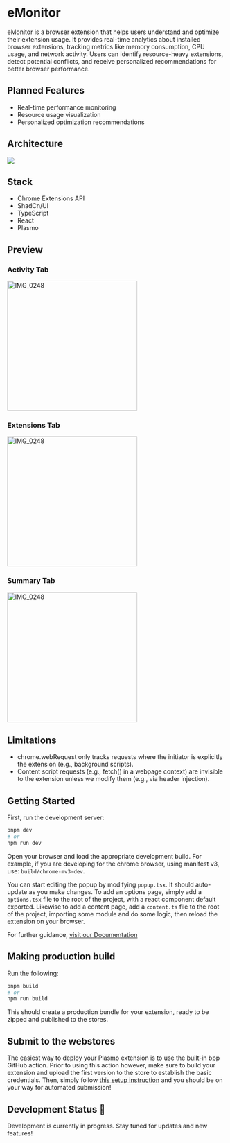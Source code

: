 # eMonitor
eMonitor is a browser extension that helps users understand and optimize their extension usage. 
It provides real-time analytics about installed browser extensions, tracking metrics like memory consumption, CPU usage, and network activity. Users can identify resource-heavy extensions, detect potential conflicts, and receive personalized recommendations for better browser performance.

## Planned Features
* Real-time performance monitoring
* Resource usage visualization
* Personalized optimization recommendations

## Architecture
[![](https://mermaid.ink/img/pako:eNp9U01v2zAM_SuCznWH5hgMBdymhwBxYcTJCszOgbZZW4glZZLcLGj630fb8UeWYTqJenxPjxT1yTOdI5_z90ofsxKMY5tFohgtW6eFgUPJniDbF0bXKo8TPgYsQvMhMmRv2uzRJHzX8ZqVC4OZE1qxzdN4Oig-66oiXBtLigtw0J8Q40qnWcHzQxyAggIlKsf8cDnyv6fm22NWGi3xXg45NwKz-A1TtsZfNVr3b_YR0wv-F_s6UtrhQ_zy26GyTXkSHeRUQCsllHVQVdAWTltX2_b8gEYK2-Tb3a3cLH5Fd6QeMtMZ6EivBM3ZSkjhMGdOX3raYjjc31OYVtXpv86pjcy797oKbho0QLMRQpUnagwDPw7QGZFZ5heFwQKohTvmeY_sHNEW2QU-szCKwwqs1KwB6FUmzlofDWdsYjMBZ9KfJs26pPHNauXsmDTxNkzVdtlOky1TDSa_mqMwnLzZSpDgD4HHScJ6M7yCT2P4IdxpmjK5Low6ZysN-cX5dtlBgd-bhspzQiLbHmg4kHyvN_yOS5oDEDn9ts-GkHBX0rwmfE7bHMw-4Yn6ojyonY5OKuNzZ2q84_TdirIP6lZyIYCKlv3hAdRPrSl8h8ri1x-q8zUl?type=png)](https://mermaid.live/edit#pako:eNp9U01v2zAM_SuCznWH5hgMBdymhwBxYcTJCszOgbZZW4glZZLcLGj630fb8UeWYTqJenxPjxT1yTOdI5_z90ofsxKMY5tFohgtW6eFgUPJniDbF0bXKo8TPgYsQvMhMmRv2uzRJHzX8ZqVC4OZE1qxzdN4Oig-66oiXBtLigtw0J8Q40qnWcHzQxyAggIlKsf8cDnyv6fm22NWGi3xXg45NwKz-A1TtsZfNVr3b_YR0wv-F_s6UtrhQ_zy26GyTXkSHeRUQCsllHVQVdAWTltX2_b8gEYK2-Tb3a3cLH5Fd6QeMtMZ6EivBM3ZSkjhMGdOX3raYjjc31OYVtXpv86pjcy797oKbho0QLMRQpUnagwDPw7QGZFZ5heFwQKohTvmeY_sHNEW2QU-szCKwwqs1KwB6FUmzlofDWdsYjMBZ9KfJs26pPHNauXsmDTxNkzVdtlOky1TDSa_mqMwnLzZSpDgD4HHScJ6M7yCT2P4IdxpmjK5Low6ZysN-cX5dtlBgd-bhspzQiLbHmg4kHyvN_yOS5oDEDn9ts-GkHBX0rwmfE7bHMw-4Yn6ojyonY5OKuNzZ2q84_TdirIP6lZyIYCKlv3hAdRPrSl8h8ri1x-q8zUl)

## Stack
- Chrome Extensions API
- ShadCn/UI
- TypeScript
- React
- Plasmo

## Preview

### Activity Tab
<img src="https://github.com/user-attachments/assets/e93605ff-a706-433a-98b4-ae292d4ec61c" alt="IMG_0248" width="300" />

### Extensions Tab
<img src="https://github.com/user-attachments/assets/0804489f-ef1f-4bc6-8446-5ede96e1b356" alt="IMG_0248" width="300" />

### Summary Tab
<img src="https://github.com/user-attachments/assets/09581702-4065-475e-b5c3-cdd4be3a1167" alt="IMG_0248" width="300" />


## Limitations
- chrome.webRequest only tracks requests where the initiator is explicitly the extension (e.g., background scripts).
- Content script requests (e.g., fetch() in a webpage context) are invisible to the extension unless we modify them (e.g., via header injection).

## Getting Started

First, run the development server:

```bash
pnpm dev
# or
npm run dev
```

Open your browser and load the appropriate development build. For example, if you are developing for the chrome browser, using manifest v3, use: `build/chrome-mv3-dev`.

You can start editing the popup by modifying `popup.tsx`. It should auto-update as you make changes. To add an options page, simply add a `options.tsx` file to the root of the project, with a react component default exported. Likewise to add a content page, add a `content.ts` file to the root of the project, importing some module and do some logic, then reload the extension on your browser.

For further guidance, [visit our Documentation](https://docs.plasmo.com/)

## Making production build

Run the following:

```bash
pnpm build
# or
npm run build
```

This should create a production bundle for your extension, ready to be zipped and published to the stores.

## Submit to the webstores

The easiest way to deploy your Plasmo extension is to use the built-in [bpp](https://bpp.browser.market) GitHub action. Prior to using this action however, make sure to build your extension and upload the first version to the store to establish the basic credentials. Then, simply follow [this setup instruction](https://docs.plasmo.com/framework/workflows/submit) and you should be on your way for automated submission!


## Development Status 🚧

Development is currently in progress. Stay tuned for updates and new features!
